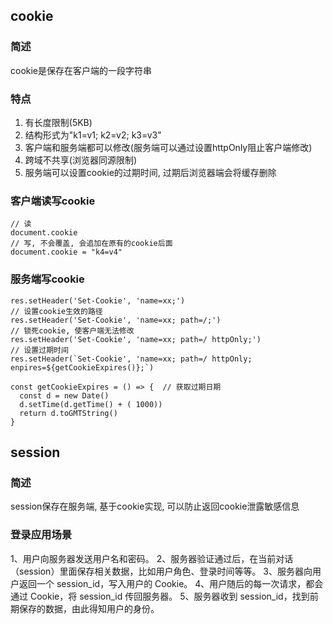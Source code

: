 ## cookie
### 简述
cookie是保存在客户端的一段字符串
### 特点
1. 有长度限制(5KB)
2. 结构形式为"k1=v1; k2=v2; k3=v3"
3. 客户端和服务端都可以修改(服务端可以通过设置httpOnly阻止客户端修改)
4. 跨域不共享(浏览器同源限制)
5. 服务端可以设置cookie的过期时间, 过期后浏览器端会将缓存删除
### 客户端读写cookie
```
// 读
document.cookie
// 写, 不会覆盖, 会追加在原有的cookie后面
document.cookie = "k4=v4"
```
### 服务端写cookie
```
res.setHeader('Set-Cookie', 'name=xx;')
// 设置cookie生效的路径
res.setHeader('Set-Cookie', 'name=xx; path=/;')
// 锁死cookie, 使客户端无法修改
res.setHeader('Set-Cookie', 'name=xx; path=/ httpOnly;')
// 设置过期时间
res.setHeader(`Set-Cookie', 'name=xx; path=/ httpOnly; enpires=${getCookieExpires()};`)

const getCookieExpires = () => {  // 获取过期日期
  const d = new Date()
  d.setTime(d.getTime() + ( 1000))
  return d.toGMTString()
}

```
## session
### 简述
session保存在服务端, 基于cookie实现, 可以防止返回cookie泄露敏感信息
### 登录应用场景
1、用户向服务器发送用户名和密码。
2、服务器验证通过后，在当前对话（session）里面保存相关数据，比如用户角色、登录时间等等。
3、服务器向用户返回一个 session_id，写入用户的 Cookie。
4、用户随后的每一次请求，都会通过 Cookie，将 session_id 传回服务器。
5、服务器收到 session_id，找到前期保存的数据，由此得知用户的身份。
